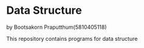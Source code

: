 # Data Structure

by Bootsakorn Praputthum(5810405118)

This repository contains programs for data structure